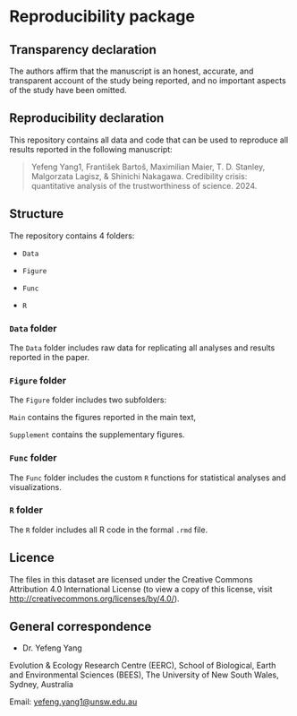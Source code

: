 # Reproducibility package

## Transparency declaration

The authors affirm that the manuscript is an honest, accurate, and transparent account of the study being reported, and no important
aspects of the study have been omitted.

## Reproducibility declaration

This repository contains all data and code that can be used to reproduce all results reported in the following manuscript:

> Yefeng Yang1, František Bartoš, Maximilian Maier, T. D. Stanley, Malgorzata Lagisz, & Shinichi Nakagawa. Credibility crisis: quantitative analysis of the trustworthiness of science. 2024.

## Structure

The repository contains 4 folders:

- `Data`

- `Figure`

- `Func`

- `R`
 
### `Data` folder

The `Data` folder includes raw data for replicating all analyses and results reported in the paper.

### `Figure` folder

The `Figure` folder includes two subfolders:

`Main` contains the figures reported in the main text,

`Supplement` contains the supplementary figures.

### `Func` folder

The `Func` folder includes the custom `R` functions for statistical analyses and visualizations.

### `R` folder

The `R` folder includes all R code in the formal `.rmd` file.

## Licence

The files in this dataset are licensed under the Creative Commons Attribution 4.0 International License (to view a copy of this license, visit http://creativecommons.org/licenses/by/4.0/).

## General correspondence

- Dr. Yefeng Yang

Evolution & Ecology Research Centre (EERC), 
School of Biological, Earth and Environmental Sciences (BEES), 
The University of New South Wales, Sydney, Australia

Email: yefeng.yang1@unsw.edu.au

